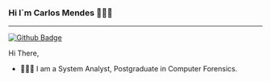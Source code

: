 ### Hi I`m Carlos Mendes 👨🏽‍💻

------------
<a href="https://github.com/carlosmendesrv"><img src="https://camo.githubusercontent.com/5f996865acc7a30d37c5a0f153804866e62c3fee/68747470733a2f2f696d672e736869656c64732e696f2f62616467652f2d4769746875622d3030303f7374796c653d666c61742d737175617265266c6f676f3d476974687562266c6f676f436f6c6f723d7768697465266c696e6b3d68747470733a2f2f6769746875622e636f6d2f6a756c696f6e657279" alt="Github Badge" data-canonical-src="https://img.shields.io/badge/-Github-000?style=flat-square&amp;logo=Github&amp;logoColor=white&amp;link=https://github.com/julionery" style="max-width:100%;"></a>

Hi There,

- 👨🏽‍💻 I am a System Analyst, Postgraduate in Computer Forensics.
